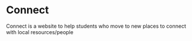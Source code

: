 # Connect
Connect is a website to help students who move to new places to connect with local resources/people

